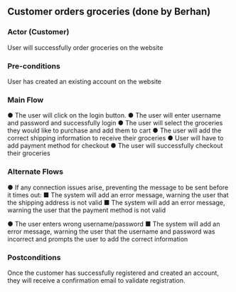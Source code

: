 ## Customer orders groceries (done by Berhan)

### Actor (Customer)
User will successfully order groceries on the website  

### Pre-conditions
User has created an existing account on the website

### Main Flow
●	The user will click on the login button.
●	The user will enter username and password and successfully login
●	The user will select the groceries they would like to purchase and add them to cart
●	The user will add the correct shipping information to receive their groceries
●	User will have to add payment method for checkout
●	The user will successfully checkout their groceries

### Alternate Flows

●	If any connection issues arise, preventing the message to be sent before it times out:
■	The system will add an error message, warning the user that the shipping address is not valid 
■	The system will add an error message, warning the user that the payment method is not valid

●	The user enters wrong username/password
■	The system will add an error message, warning the user that the username and password was incorrect and prompts the user to add the correct information


### Postconditions
Once the customer has successfully registered and created an account, they will receive a confirmation email to validate registration.

